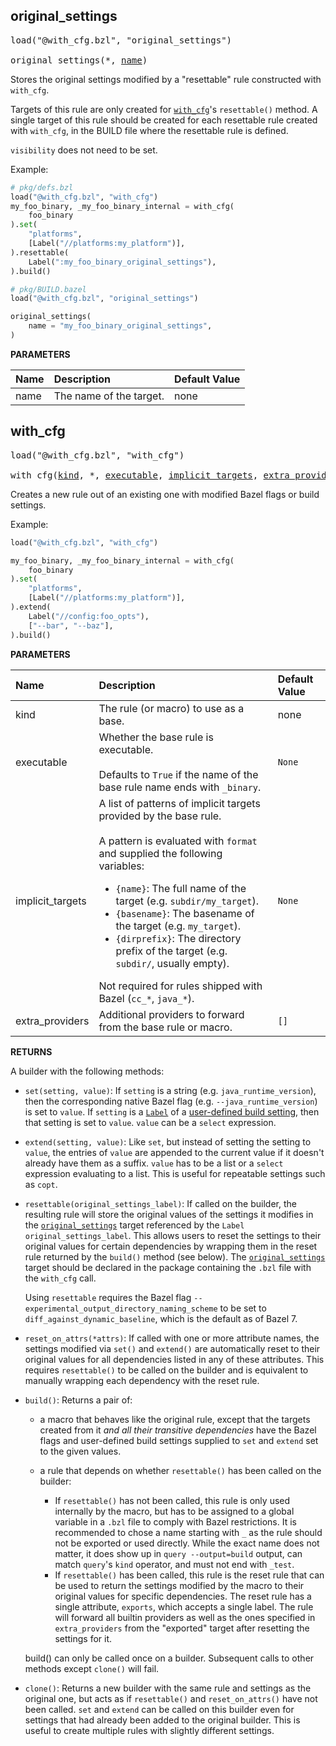 <!-- Generated with Stardoc: http://skydoc.bazel.build -->



<a id="original_settings"></a>

## original_settings

<pre>
load("@with_cfg.bzl", "original_settings")

original_settings(*, <a href="#original_settings-name">name</a>)
</pre>

Stores the original settings modified by a "resettable" rule constructed with `with_cfg`.

Targets of this rule are only created for [`with_cfg`](#with_cfg)'s `resettable()` method. A
single target of this rule should be created for each resettable rule created with `with_cfg`,
in the BUILD file where the resettable rule is defined.

`visibility` does not need to be set.

Example:
```python
# pkg/defs.bzl
load("@with_cfg.bzl", "with_cfg")
my_foo_binary, _my_foo_binary_internal = with_cfg(
    foo_binary
).set(
    "platforms",
    [Label("//platforms:my_platform")],
).resettable(
    Label(":my_foo_binary_original_settings"),
).build()

# pkg/BUILD.bazel
load("@with_cfg.bzl", "original_settings")

original_settings(
    name = "my_foo_binary_original_settings",
)
```


**PARAMETERS**


| Name  | Description | Default Value |
| :------------- | :------------- | :------------- |
| <a id="original_settings-name"></a>name |  The name of the target.   |  none |


<a id="with_cfg"></a>

## with_cfg

<pre>
load("@with_cfg.bzl", "with_cfg")

with_cfg(<a href="#with_cfg-kind">kind</a>, *, <a href="#with_cfg-executable">executable</a>, <a href="#with_cfg-implicit_targets">implicit_targets</a>, <a href="#with_cfg-extra_providers">extra_providers</a>)
</pre>

Creates a new rule out of an existing one with modified Bazel flags or build settings.

Example:
```python
load("@with_cfg.bzl", "with_cfg")

my_foo_binary, _my_foo_binary_internal = with_cfg(
    foo_binary
).set(
    "platforms",
    [Label("//platforms:my_platform")],
).extend(
    Label("//config:foo_opts"),
    ["--bar", "--baz"],
).build()
```


**PARAMETERS**


| Name  | Description | Default Value |
| :------------- | :------------- | :------------- |
| <a id="with_cfg-kind"></a>kind |  The rule (or macro) to use as a base.   |  none |
| <a id="with_cfg-executable"></a>executable |  Whether the base rule is executable.<br><br>Defaults to `True` if the name of the base rule name ends with `_binary`.   |  `None` |
| <a id="with_cfg-implicit_targets"></a>implicit_targets |  A list of patterns of implicit targets provided by the base rule.<br><br>A pattern is evaluated with `format` and supplied the following variables: <ul>   <li>`{name}`: The full name of the target (e.g. `subdir/my_target`).   <li>`{basename}`: The basename of the target (e.g. `my_target`).   <li>`{dirprefix}`: The directory prefix of the target (e.g. `subdir/`, usually empty). </ul> Not required for rules shipped with Bazel (`cc_*`, `java_*`).   |  `None` |
| <a id="with_cfg-extra_providers"></a>extra_providers |  Additional providers to forward from the base rule or macro.   |  `[]` |

**RETURNS**

A builder with the following methods:

* `set(setting, value)`: If `setting` is a string (e.g. `java_runtime_version`), then the
  corresponding native Bazel flag (e.g. `--java_runtime_version`) is set to `value`. If
  `setting` is a [`Label`](https://bazel.build/rules/lib/builtins/Label) of a [user-defined
  build setting](https://bazel.build/extending/config#user-defined-build-settings), then that
  setting is set to `value`. `value` can be a `select` expression.
* `extend(setting, value)`: Like `set`, but instead of setting the setting to `value`, the
  entries of `value` are appended to the current value if it doesn't already have them as a
  suffix. `value` has to be a list or a `select` expression evaluating to a list. This is
  useful for repeatable settings such as `copt`.
* `resettable(original_settings_label)`: If called on the builder, the resulting rule will
  store the original values of the settings it modifies in the
  [`original_settings`](#original_settings) target referenced by the `Label`
  `original_settings_label`. This allows users to reset the settings to their original values
  for certain dependencies by wrapping them in the reset rule returned by the `build()` method
  (see below). The [`original_settings`](#original_settings) target should be declared in the
  package containing the `.bzl` file with the `with_cfg` call.

  Using `resettable` requires the Bazel flag `--experimental_output_directory_naming_scheme`
  to be set to `diff_against_dynamic_baseline`, which is the default as of Bazel 7.
* `reset_on_attrs(*attrs)`: If called with one or more attribute names, the settings modified
  via `set()` and `extend()` are automatically reset to their original values for all
  dependencies listed in any of these attributes. This requires `resettable()` to be called on
  the builder and is equivalent to manually wrapping each dependency with the reset rule.
* `build()`: Returns a pair of:

  * a macro that behaves like the original rule, except that the targets created from it *and
    all their transitive dependencies* have the Bazel flags and user-defined build settings
    supplied to `set` and `extend` set to the given values.
  * a rule that depends on whether `resettable()` has been called on the builder:

    * If `resettable()` has not been called, this rule is only used internally by the macro,
      but has to be assigned to a global variable in a `.bzl` file to comply with Bazel
      restrictions. It is recommended to chose a name starting with `_` as the rule should not
      be exported or used directly. While the exact name does not matter, it does show up in
      `query --output=build` output, can match `query`'s `kind` operator, and must not end
      with `_test`.
    * If `resettable()` has been called, this rule is the reset rule that can be used to
      return the settings modified by the macro to their original values for specific
      dependencies. The reset rule has a single attribute, `exports`, which accepts a single
      label. The rule will forward all builtin providers as well as the ones specified in
      `extra_providers` from the "exported" target after resetting the settings for it.

  build() can only be called once on a builder. Subsequent calls to other methods except
  `clone()` will fail.
* `clone()`: Returns a new builder with the same rule and settings as the original one, but
  acts as if `resettable()` and `reset_on_attrs()` have not been called. `set` and `extend`
  can be called on this builder even for settings that had already been added to the original
  builder. This is useful to create multiple rules with slightly different settings.


